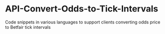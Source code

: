 # API-Convert-Odds-to-Tick-Intervals
Code snippets in various languages to support clients converting odds price to Betfair tick intervals
